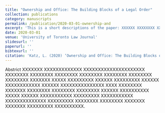 ```yaml
---
title: "Ownership and Office: The Building Blocks of a Legal Order"
collection: publications
category: manuscripts
permalink: /publication/2020-03-01-ownership-and
excerpt: 'This is a short descriptions of the paper: XXXXXX XXXXXXXX XXXXXXXXXXX XXXXX XXXXXXX XXXXXXXXXXXXX XXXXXX XXXXXXXX XXXXXXXXX XXXXXXXXX XXXXXXXX XXXXXXXXX.'
date: 2020-03-01
venue: 'University of Toronto Law Journal'
slidesurl: ''
paperurl: ''
bibtexurl: ''
citation: 'Katz, L. (2020) ‘Ownership and Office: The Building Blocks of a Legal Order,’ 70 University of Toronto Law Journal 267'
---
```

Abstrict XXXXXXX XXXXXXXXXXXXX XXXXXXXXXXXXXXXXXXXXX XXXXXXXX XXXXXXXX XXXXXXXX XXXXXXXX XXXXXXXX XXXXXXXX XXXXXXXX XXXXXXX XXXXX XXXXXXXXX XXXXXX XXXXXXXXX XXXXXX XXXXXXXXXXXX XXXXXX XXXXXXXXXXXXXXX XXXX XXXXXXXX XXXXXXX XXXXXXXX XXXXXXXX XXXXXXXX XXXXXX XXXXXXXXXX XXXXX XXXXXX XXXXXXXXXXX XXXXXXXXX XXXXXXXXXXX XXXXXXXXXXXXXX XXXXXXXXX XXXXXXXX XXXXXXXX XXXXXXX XXXXXXX XXXXXXXXX XXXXXXXXXX.
